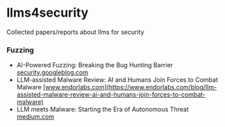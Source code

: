 # llms4security
Collected papers/reports about llms for security

### Fuzzing
- AI-Powered Fuzzing: Breaking the Bug Hunting Barrier [security.googleblog.com](https://security.googleblog.com/2023/08/ai-powered-fuzzing-breaking-bug-hunting.html)
- LLM-assisted Malware Review: AI and Humans Join Forces to Combat Malware
 [www.endorlabs.com](https://www.endorlabs.com/blog/llm-assisted-malware-review-ai-and-humans-join-forces-to-combat-malware)
- LLM meets Malware: Starting the Era of Autonomous Threat [medium.com](https://medium.com/@b42labs/llm-meets-malware-starting-the-era-of-autonomous-threat-e8c5827ccc85)
